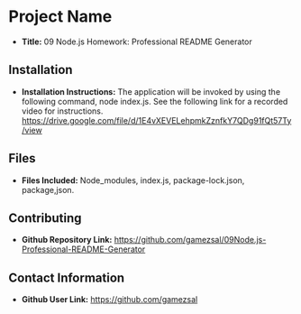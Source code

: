 
# Project Name

* **Title:** 09 Node.js Homework: Professional README Generator
    
## Installation

* **Installation Instructions:** The application will be invoked by using the following command, node index.js. See the following link for a recorded video for instructions. https://drive.google.com/file/d/1E4vXEVELehpmkZznfkY7QDg91fQt57Ty/view
    
## Files
    
* **Files Included:**  Node_modules, index.js, package-lock.json, package,json.
   
## Contributing
   
* **Github Repository Link:** https://github.com/gamezsal/09Node.js-Professional-README-Generator
    
## Contact Information
    
* **Github User Link:** https://github.com/gamezsal
